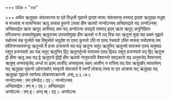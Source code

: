 +++
title = "०७"

+++
अथैत ऋतुग्रहाः संवत्सरस्य वा एते विधृत्यै गृह्यन्ते द्वादश मासाः संवत्सरस् तस्माद् द्वादश ऋतुग्रहा मधुश् च माधवश् च वासन्तिका ऋतू असन्ना हूयन्ते ऽसन्ना हीम ऋतवो नान्योऽन्यम् अभिप्रपद्यते यद् अन्योऽन्यम् अभिप्रपद्येत ऋता ऋतुर् अभीयाद् अथ यद् अन्योऽन्यः प्रपद्यते तस्माद् इदम् ऋता ऋतुर् अनुनिहिताः परिप्लवन्त उभयतोमुखम् ऋतुपात्रम् उभयतोमुखा हीम ऋतवो न वै तद् विद्म यत ऋतूनां मुखं सह प्रथमं गृह्णाते सहोत्तमं सह युज्येते सह विमुच्येते चतुर्दश वा एतत् कुरुतो ऽति वा एतद् रेचयतो ऽस्ति मासस् त्रयोदशस् तम् एवैतेनाप्त्वावरुन्द्ध ऋतुभ्यो वै प्रजाः प्रजायन्ते यत् षड् ऋतुना चतुर् ऋतुभिर् ऋतुभ्यो वावास्मा एतच् चतुष्पदः पशून् प्रजनयतो ऽथ यच् चतुर् ऋतुभिर् द्विर् ऋतुनर्तुभ्यो वावास्मा एतद् द्विपदः पशून् प्रजनयतो यद् द्विर् ऋतुना द्वौ हीमा ऋतू अथ यद् द्वे ऋतुपात्रे द्वौद्वौ हीम ऋतवो नानुयजति वैश्वानरो वषट्कारो यद् अनुयजेद् वैश्वानरम् ऋतुष्व् अन्ववसृजेद् अन्धो वा इदम् आसीद् अव्यावृत्तम् अहर् आसीन् न रात्रिस् तद् देवा ऋतुग्रहैर् व्यावर्तयन् यद् ऋतुग्रहा गृह्यन्ते ऽहोरात्रयोर् व्यावृत्त्यै संवत्सरो वै स्वर्गो लोकस् तस्य वा एत आक्रमा यद् ऋतुग्रहा यद् ऋतुग्रहा गृह्यन्ते स्वर्गस्य लोकस्याक्रान्त्यै ॥म्स्_४,६।७॥  
नान्योऽन्यम् : फ़्न् एमेन्देद्। एद्।: नान्योऽन्यम्  
अभिप्रपद्येत : फ़्न् म्। एद्।: अभिप्रपद्यत  
अन्योऽन्यः : फ़्न् ह्। अन्द् ब्ब्। एद्।: अन्योऽन्यः  
    
